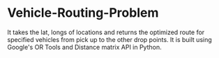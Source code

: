 # Vehicle-Routing-Problem
It takes the lat, longs of locations and returns the optimized route for specified vehicles from pick up to the other drop points. It is built using Google's OR Tools and Distance matrix API in Python.
